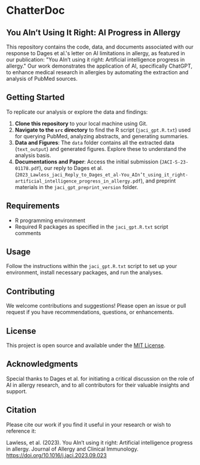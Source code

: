 # ChatterDoc

## You AIn’t Using It Right: AI Progress in Allergy

This repository contains the code, data, and documents associated with our response to Dages et al.'s letter on AI limitations in allergy, as featured in our publication: "You AIn’t using it right: Artificial intelligence progress in allergy." Our work demonstrates the application of AI, specifically ChatGPT, to enhance medical research in allergies by automating the extraction and analysis of PubMed sources.



## Getting Started

To replicate our analysis or explore the data and findings:

1. **Clone this repository** to your local machine using Git.
2. **Navigate to the `src` directory** to find the R script (`jaci_gpt.R.txt`) used for querying PubMed, analyzing abstracts, and generating summaries.
3. **Data and Figures**: The `data` folder contains all the extracted data (`text_output`) and generated figures. Explore these to understand the analysis basis.
4. **Documentations and Paper**: Access the initial submission (`JACI-S-23-01178.pdf`), our reply to Dages et al. (`2023_Lawless_jaci_Reply_to_Dages_et_al-You_AIn’t_using_it_right-artificial_intelligence_progress_in_allergy.pdf`), and preprint materials in the `jaci_gpt_preprint_version` folder.

## Requirements

- R programming environment
- Required R packages as specified in the `jaci_gpt.R.txt` script comments

## Usage

Follow the instructions within the `jaci_gpt.R.txt` script to set up your environment, install necessary packages, and run the analyses.

## Contributing

We welcome contributions and suggestions! Please open an issue or pull request if you have recommendations, questions, or enhancements.

## License

This project is open source and available under the [MIT License](LICENSE).

## Acknowledgments

Special thanks to Dages et al. for initiating a critical discussion on the role of AI in allergy research, and to all contributors for their valuable insights and support.


## Citation
Please cite our work if you find it useful in your research or wish to reference it:

Lawless, et al. (2023). You AIn’t using it right: Artificial intelligence progress in allergy. Journal of Allergy and Clinical Immunology. https://doi.org/10.1016/j.jaci.2023.09.023
